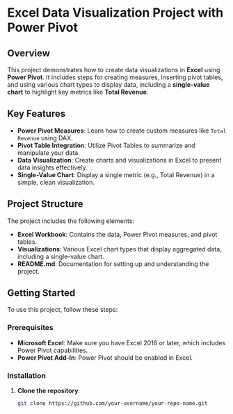 # Excel Data Visualization Project with Power Pivot

## Overview
This project demonstrates how to create data visualizations in **Excel** using **Power Pivot**. It includes steps for creating measures, inserting pivot tables, and using various chart types to display data, including a **single-value chart** to highlight key metrics like **Total Revenue**.

## Key Features
- **Power Pivot Measures**: Learn how to create custom measures like `Total Revenue` using DAX.
- **Pivot Table Integration**: Utilize Pivot Tables to summarize and manipulate your data.
- **Data Visualization**: Create charts and visualizations in Excel to present data insights effectively.
- **Single-Value Chart**: Display a single metric (e.g., Total Revenue) in a simple, clean visualization.
  
## Project Structure
The project includes the following elements:
- **Excel Workbook**: Contains the data, Power Pivot measures, and pivot tables.
- **Visualizations**: Various Excel chart types that display aggregated data, including a single-value chart.
- **README.md**: Documentation for setting up and understanding the project.

## Getting Started
To use this project, follow these steps:

### Prerequisites
- **Microsoft Excel**: Make sure you have Excel 2016 or later, which includes Power Pivot capabilities.
- **Power Pivot Add-In**: Power Pivot should be enabled in Excel.

### Installation
1. **Clone the repository**:
   ```bash
   git clone https://github.com/your-username/your-repo-name.git
